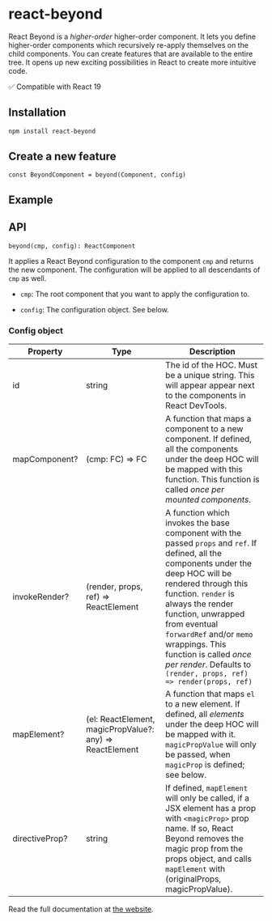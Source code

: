 # react-beyond

React Beyond is a *higher-order* higher-order component. It lets you define higher-order components which recursively re-apply themselves on the child components. You can create features that are available to the entire tree. It opens up new exciting possibilities in React to create more intuitive code.

✅ Compatible with React 19

## Installation

```bash
npm install react-beyond
```

## Create a new feature

```tsx
const BeyondComponent = beyond(Component, config)
```

## Example

## API

 `beyond(cmp, config): ReactComponent`

It applies a React Beyond configuration to the component `cmp` and returns the new component. The configuration will be applied to all descendants of `cmp` as well.

- `cmp`: The root component that you want to apply the configuration to.

- `config`: The configuration object. See below.

### Config object

| Property | Type | Description
|---|---|---|
| id | string | The id of the HOC. Must be a unique string. This will appear appear next to the components in React DevTools.
| mapComponent? | (cmp: FC) => FC | A function that maps a component to a new component. If defined, all the components under the deep HOC will be mapped with this function. This function is called _once per mounted components_. |
| invokeRender? | (render, props, ref) => ReactElement | A function which invokes the base component with the passed `props` and `ref`. If defined, all the components under the deep HOC will be rendered through this function. `render` is always the render function, unwrapped from eventual `forwardRef` and/or `memo` wrappings. This function is called _once per render_. Defaults to `(render, props, ref) => render(props, ref)` |
| mapElement? | (el: ReactElement, magicPropValue?: any) => ReactElement | A function that maps `el` to a new element. If defined, all _elements_ under the deep HOC will be mapped with it. `magicPropValue` will only be passed, when `magicProp` is defined; see below. |
| directiveProp? | string | If defined, `mapElement` will only be called, if a JSX element has a prop with `<magicProp>` prop name. If so, React Beyond removes the magic prop from the props object, and calls `mapElement` with (originalProps, magicPropValue). |


Read the full documentation at [the website](https://react-beyond.github.io/).

